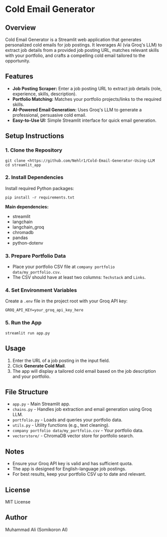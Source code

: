 # Cold Email Generator

## Overview
Cold Email Generator is a Streamlit web application that generates personalized cold emails for job postings. It leverages AI (via Groq's LLM) to extract job details from a provided job posting URL, matches relevant skills with your portfolio, and crafts a compelling cold email tailored to the opportunity.

## Features
- **Job Posting Scraper:** Enter a job posting URL to extract job details (role, experience, skills, description).
- **Portfolio Matching:** Matches your portfolio projects/links to the required skills.
- **AI-Powered Email Generation:** Uses Groq's LLM to generate a professional, persuasive cold email.
- **Easy-to-Use UI:** Simple Streamlit interface for quick email generation.

## Setup Instructions

### 1. Clone the Repository
```
git clone <https://github.com/Nehlr1/Cold-Email-Generator-Using-LLM
cd streamlit_app
```

### 2. Install Dependencies
Install required Python packages:
```
pip install -r requirements.txt
```

**Main dependencies:**
- streamlit
- langchain
- langchain_groq
- chromadb
- pandas
- python-dotenv

### 3. Prepare Portfolio Data
- Place your portfolio CSV file at `company portfolio data/my_portfolio.csv`.
- The CSV should have at least two columns: `Techstack` and `Links`.

### 4. Set Environment Variables
Create a `.env` file in the project root with your Groq API key:
```
GROQ_API_KEY=your_groq_api_key_here
```

### 5. Run the App
```
streamlit run app.py
```

## Usage
1. Enter the URL of a job posting in the input field.
2. Click **Generate Cold Mail**.
3. The app will display a tailored cold email based on the job description and your portfolio.

## File Structure
- `app.py` - Main Streamlit app.
- `chains.py` - Handles job extraction and email generation using Groq LLM.
- `portfolio.py` - Loads and queries your portfolio data.
- `utils.py` - Utility functions (e.g., text cleaning).
- `company portfolio data/my_portfolio.csv` - Your portfolio data.
- `vectorstore/` - ChromaDB vector store for portfolio search.

## Notes
- Ensure your Groq API key is valid and has sufficient quota.
- The app is designed for English-language job postings.
- For best results, keep your portfolio CSV up to date and relevant.

## License
MIT License

## Author
Muhammad Ali (Somikoron AI)
